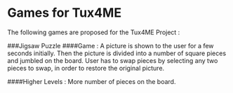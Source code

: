 # Games for Tux4ME

The following games are proposed for the Tux4ME Project :

###Jigsaw Puzzle
####Game :
A picture is shown to the user for a few seconds initially.
Then the picture is divided into a number of square pieces and jumbled on the board.
User has to swap pieces by selecting any two pieces to swap, in order to restore the original picture.

####Higher Levels :
 More number of pieces on the board.
